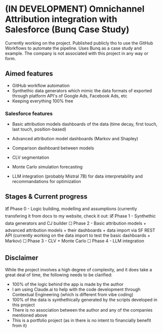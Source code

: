 # (IN DEVELOPMENT) Omnichannel Attribution integration with Salesforce (Bunq Case Study) 

Currently working on the project. Published publicly tho to use the GitHub Workflows to automate the pipeline.
Uses Bunq as a case study and example. The company is not associated with this project in any way or form. 

## Aimed features
- GitHub workflow automation
- Synthethic data generators which mimic the data formats of exported through platform API's of Google Ads, Facebook Ads, etc
- Keeping everything 100% free

### Salesforce features
- Basic attribution models dashboards of the data (time decay, first touch, last touch, position-based)
- Advanced attribution model dashboards (Markov and Shapley)
- Comparison dashboard between models

- CLV segmentation
- Monte Carlo simulation forecasting
- LLM integration (probably Mistral 7B) for data interpretability and recommandations for optimization

## Stages & Current progress
🗹 Phase 0 - Logic building, modelling and assumptions (currently transfering it from docs to my website, check it out: 
🗹 Phase 1 - Synthethic data generators and CJ builder
☐ Phase 2 - Basic attribution models + advanced attribution models + their dashboards + data import via SF REST API
            (currently working on the data import to test the basic dashboards + Markov)
☐ Phase 3 - CLV + Monte Carlo
☐ Phase 4 - LLM integration

## Disclaimer
While the project involves a high degree of complexity, and it does take a great deal of time, the following needs to be clarified:
- 100% of the logic behind the app is made by the author
- I am using Claude.ai to help with the code development through Contextual Engineering (which is different from vibe coding)
- 100% of the data is synthethically generated by the scripts developed in this project
- There is no association between the author and any of the companies mentioned above
- This is a portfolio project (as in there is no intent to financially benefit from it)

